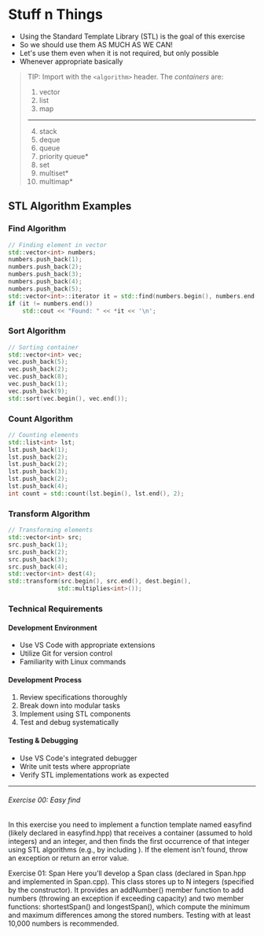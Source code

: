 # Stuff n Things

- Using the Standard Template Library (STL) is the goal of this exercise
- So we should use them AS MUCH AS WE CAN! 
- Let's use them even when it is not required, but only possible
- Whenever appropriate basically

> TIP: Import with the `<algorithm>` header.
> The *containers* are:
> 1. vector
> 2. list
> 3. map
> ----
> 4. stack
> 5. deque
> 6. queue
> 7. priority queue*
> 8. set
> 9. multiset*
> 10. multimap*

## STL Algorithm Examples

### Find Algorithm
```cpp
// Finding element in vector
std::vector<int> numbers;
numbers.push_back(1);
numbers.push_back(2);
numbers.push_back(3);
numbers.push_back(4);
numbers.push_back(5);
std::vector<int>::iterator it = std::find(numbers.begin(), numbers.end(), 3);
if (it != numbers.end())
    std::cout << "Found: " << *it << '\n';
```

### Sort Algorithm
```cpp
// Sorting container
std::vector<int> vec;
vec.push_back(5);
vec.push_back(2);
vec.push_back(8);
vec.push_back(1);
vec.push_back(9);
std::sort(vec.begin(), vec.end());
```

### Count Algorithm
```cpp
// Counting elements
std::list<int> lst;
lst.push_back(1);
lst.push_back(2);
lst.push_back(2);
lst.push_back(3);
lst.push_back(2);
lst.push_back(4);
int count = std::count(lst.begin(), lst.end(), 2);
```

### Transform Algorithm
```cpp
// Transforming elements
std::vector<int> src;
src.push_back(1);
src.push_back(2);
src.push_back(3);
src.push_back(4);
std::vector<int> dest(4);
std::transform(src.begin(), src.end(), dest.begin(),
              std::multiplies<int>());
```

### Technical Requirements

#### Development Environment
- Use VS Code with appropriate extensions
- Utilize Git for version control
- Familiarity with Linux commands

#### Development Process
1. Review specifications thoroughly
2. Break down into modular tasks
3. Implement using STL components
4. Test and debug systematically

#### Testing & Debugging
- Use VS Code's integrated debugger
- Write unit tests where appropriate
- Verify STL implementations work as expected


---


###### Exercise 00: Easy find
In this exercise you need to implement a function template named easyfind (likely declared in easyfind.hpp) that receives a container (assumed to hold integers) and an integer, and then finds the first occurrence of that integer using STL algorithms (e.g., by including <algorithm>). If the element isn’t found, throw an exception or return an error value.

Exercise 01: Span
Here you’ll develop a Span class (declared in Span.hpp and implemented in Span.cpp). This class stores up to N integers (specified by the constructor). It provides an addNumber() member function to add numbers (throwing an exception if exceeding capacity) and two member functions: shortestSpan() and longestSpan(), which compute the minimum and maximum differences among the stored numbers. Testing with at least 10,000 numbers is recommended.